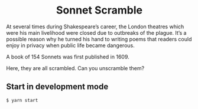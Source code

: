 <h1 align="center">
  Sonnet Scramble
</h1>

At several times during Shakespeare’s career, the London theatres which were his main livelihood were closed due to outbreaks of the plague. It’s a possible reason why he turned his hand to writing poems that readers could enjoy in privacy when public life became dangerous.

A book of 154 Sonnets was first published in 1609.

Here, they are all scrambled. Can you unscramble them?


## Start in development mode

```shell
$ yarn start
```
